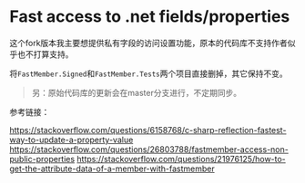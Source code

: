 Fast access to .net fields/properties
=====================================

这个fork版本我主要想提供私有字段的访问设置功能，原本的代码库不支持作者似乎也不打算支持。

将`FastMember.Signed`和`FastMember.Tests`两个项目直接删掉，其它保持不变。

> 另：原始代码库的更新会在master分支进行，不定期同步。



参考链接：

https://stackoverflow.com/questions/6158768/c-sharp-reflection-fastest-way-to-update-a-property-value
https://stackoverflow.com/questions/26803788/fastmember-access-non-public-properties
https://stackoverflow.com/questions/21976125/how-to-get-the-attribute-data-of-a-member-with-fastmember


